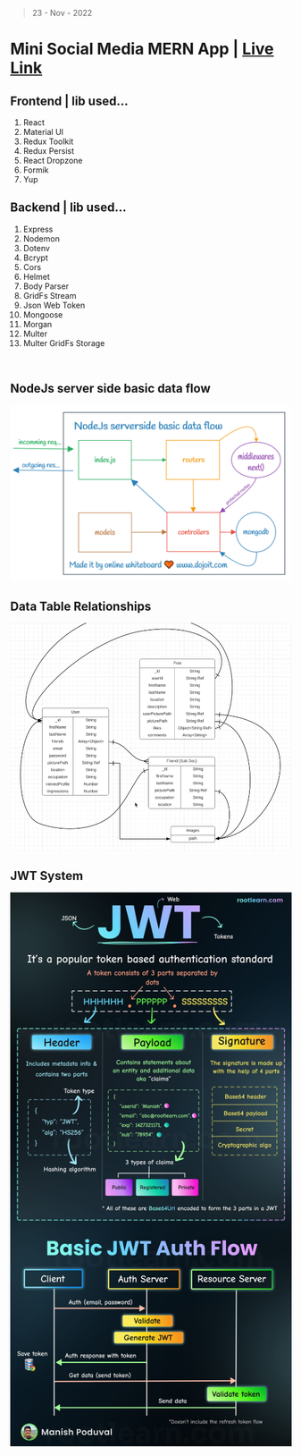 > 23 - Nov - 2022

# Mini Social Media MERN App | [Live Link](https://mini-social-media-bd.netlify.app)

## Frontend | lib used...
1. React
2. Material UI
3. Redux Toolkit
4. Redux Persist
5. React Dropzone
6. Formik
7. Yup

## Backend | lib used...
01. Express
02. Nodemon
03. Dotenv
04. Bcrypt
05. Cors
06. Helmet
07. Body Parser
08. GridFs Stream
09. Json Web Token
10. Mongoose
11. Morgan
12. Multer
13. Multer GridFs Storage

<br/>

## NodeJs server side basic data flow
<img src="./server/public/nodeJsDataFlow.png" />

<br/>

## Data Table Relationships
<img src="./server/public/dataTableRelation.png" />

<br/>

## JWT System
<img src="./server/public/jwt.jpg" />

<!-- 
https://github.com/ed-roh/mern-social-media
-->